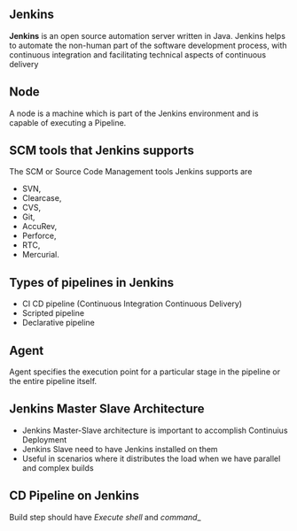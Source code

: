 ## Jenkins

__Jenkins__ is an open source automation server written in Java. Jenkins helps to automate the non-human part of the software development process, with continuous integration and facilitating technical aspects of continuous delivery

## Node
A node is a machine which is part of the Jenkins environment and is capable of executing a Pipeline.

## SCM tools that Jenkins supports

The SCM or Source Code Management tools Jenkins supports are 
* SVN, 
* Clearcase, 
* CVS, 
* Git, 
* AccuRev, 
* Perforce, 
* RTC, 
* Mercurial.

## Types of pipelines in Jenkins

* CI CD pipeline (Continuous Integration Continuous Delivery)
* Scripted pipeline
* Declarative pipeline

## Agent

Agent specifies the execution point for a particular stage in the pipeline or the entire pipeline itself.

## Jenkins Master Slave Architecture

 * Jenkins Master-Slave architecture is important to accomplish Continuius Deployment
 * Jenkins Slave need to have Jenkins installed on them
 * Useful in scenarios where it distributes the load when we have parallel and complex builds

## CD Pipeline on Jenkins

Build step should have _Execute shell_ and _command__
